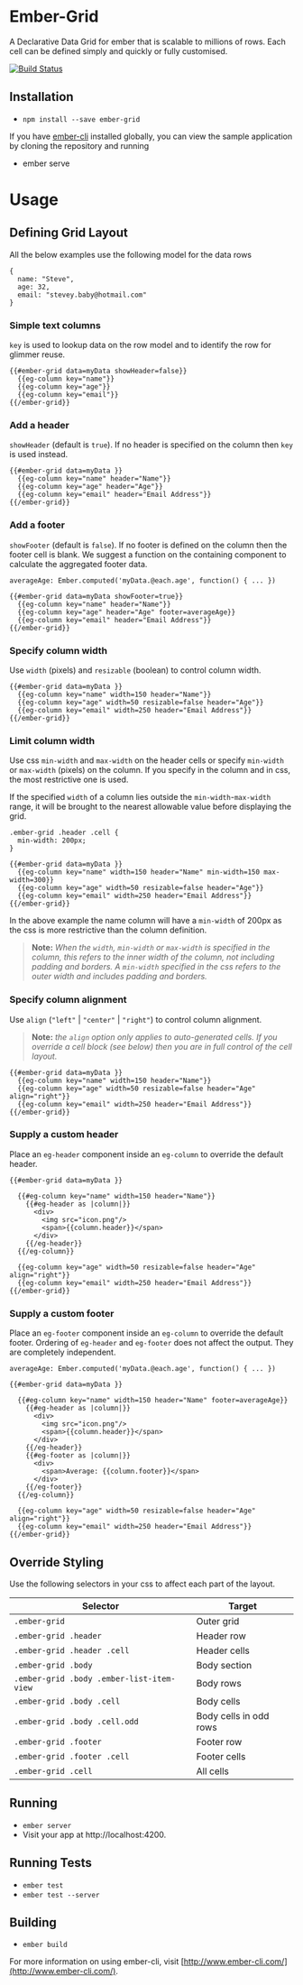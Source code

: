 # Ember-Grid

A Declarative Data Grid for ember that is scalable to millions of rows. Each cell can be defined simply and quickly or fully customised.

[![Build Status](https://travis-ci.org/shaunc/ember-grid.svg?branch=master)](https://travis-ci.org/shaunc/ember-grid)

## Installation

* `npm install --save ember-grid`

If you have [ember-cli](http://www.ember-cli.com/) installed globally, you can view the sample application by cloning
the repository and running

* ember serve

# Usage

## Defining Grid Layout
All the below examples use the following model for the data rows

    {
      name: "Steve",
      age: 32,
      email: "stevey.baby@hotmail.com"
    }

### Simple text columns

`key` is used to lookup data on the row model and to identify the row for glimmer reuse.

    {{#ember-grid data=myData showHeader=false}} 
      {{eg-column key="name"}}
      {{eg-column key="age"}}
      {{eg-column key="email"}}
    {{/ember-grid}}

### Add a header

`showHeader` (default is `true`). If no header is specified on the column then `key` is used instead.

    {{#ember-grid data=myData }} 
      {{eg-column key="name" header="Name"}}
      {{eg-column key="age" header="Age"}}
      {{eg-column key="email" header="Email Address"}}
    {{/ember-grid}}

### Add a footer

`showFooter` (default is `false`). If no footer is defined on the column then the footer cell is blank. We suggest a function on the containing component to calculate the aggregated footer data.

    averageAge: Ember.computed('myData.@each.age', function() { ... })

    {{#ember-grid data=myData showFooter=true}} 
      {{eg-column key="name" header="Name"}}
      {{eg-column key="age" header="Age" footer=averageAge}}
      {{eg-column key="email" header="Email Address"}}
    {{/ember-grid}}

### Specify column width

Use `width` (pixels) and `resizable` (boolean) to control column width.

    {{#ember-grid data=myData }} 
      {{eg-column key="name" width=150 header="Name"}}
      {{eg-column key="age" width=50 resizable=false header="Age"}}
      {{eg-column key="email" width=250 header="Email Address"}}
    {{/ember-grid}}

### Limit column width

Use css `min-width` and `max-width` on the header cells or specify `min-width` or `max-width` (pixels) on the column. If you specify in the column and in css, the most restrictive one is used.

If the specified `width` of a column lies outside the `min-width`-`max-width` range, it will be brought to the nearest allowable value before displaying the grid.

    .ember-grid .header .cell {
      min-width: 200px;
    }

    {{#ember-grid data=myData }} 
      {{eg-column key="name" width=150 header="Name" min-width=150 max-width=300}}
      {{eg-column key="age" width=50 resizable=false header="Age"}}
      {{eg-column key="email" width=250 header="Email Address"}}
    {{/ember-grid}}

In the above example the name column will have a `min-width` of 200px as the css is more restrictive than the column definition.

> **Note:** *When the `width`, `min-width` or `max-width` is specified in the column, this refers to the inner width of the column, not including padding and borders. A `min-width` specified in the css refers to the outer width and includes padding and borders.*

### Specify column alignment

Use `align` (`"left"` | `"center"` | `"right"`) to control column alignment.

> **Note:** *the `align` option only applies to auto-generated cells. If you override a cell block (see below) then you are in full control of the cell layout.*

    {{#ember-grid data=myData }} 
      {{eg-column key="name" width=150 header="Name"}}
      {{eg-column key="age" width=50 resizable=false header="Age" align="right"}}
      {{eg-column key="email" width=250 header="Email Address"}}
    {{/ember-grid}}

### Supply a custom header

Place an `eg-header` component inside an `eg-column` to override the default header. 

    {{#ember-grid data=myData }} 

      {{#eg-column key="name" width=150 header="Name"}}
        {{#eg-header as |column|}}
          <div>
            <img src="icon.png"/>
            <span>{{column.header}}</span>
          </div>
        {{/eg-header}}
      {{/eg-column}}
    
      {{eg-column key="age" width=50 resizable=false header="Age" align="right"}}
      {{eg-column key="email" width=250 header="Email Address"}}
    {{/ember-grid}}

### Supply a custom footer

Place an `eg-footer` component inside an `eg-column` to override the default footer.
Ordering of `eg-header` and `eg-footer` does not affect the output. They are completely independent.

    averageAge: Ember.computed('myData.@each.age', function() { ... })

    {{#ember-grid data=myData }} 

      {{#eg-column key="name" width=150 header="Name" footer=averageAge}}
        {{#eg-header as |column|}}
          <div>
            <img src="icon.png"/>
            <span>{{column.header}}</span>
          </div>
        {{/eg-header}}
        {{#eg-footer as |column|}}
          <div>
            <span>Average: {{column.footer}}</span>
          </div>
        {{/eg-footer}}
      {{/eg-column}}
    
      {{eg-column key="age" width=50 resizable=false header="Age" align="right"}}
      {{eg-column key="email" width=250 header="Email Address"}}
    {{/ember-grid}}

## Override Styling

Use the following selectors in your css to affect each part of the layout.

| Selector | Target |
| --- | --- |
| `.ember-grid` | Outer grid |
| `.ember-grid .header` | Header row |
| `.ember-grid .header .cell` | Header cells |
| `.ember-grid .body` | Body section |
| `.ember-grid .body .ember-list-item-view` | Body rows |
| `.ember-grid .body .cell` | Body cells |
| `.ember-grid .body .cell.odd` | Body cells in odd rows |
| `.ember-grid .footer` | Footer row |
| `.ember-grid .footer .cell` | Footer cells |
| `.ember-grid .cell` | All cells |

## Running

* `ember server`
* Visit your app at http://localhost:4200.

## Running Tests

* `ember test`
* `ember test --server`

## Building

* `ember build`

For more information on using ember-cli, visit [http://www.ember-cli.com/](http://www.ember-cli.com/).
